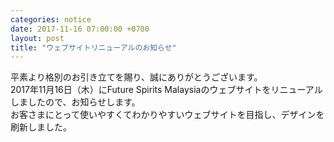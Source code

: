```yaml
---
categories: notice
date: 2017-11-16 07:00:00 +0700
layout: post
title: "ウェブサイトリニューアルのお知らせ"
---
```

平素より格別のお引き立てを賜り、誠にありがとうございます。 <br>
2017年11月16日（木）にFuture Spirits Malaysiaのウェブサイトをリニューアルしましたので、お知らせします。<br>
お客さまにとって使いやすくてわかりやすいウェブサイトを目指し、デザインを刷新しました。
